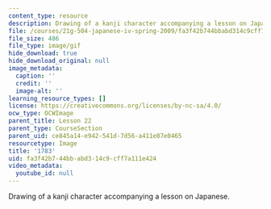 ```yaml
---
content_type: resource
description: Drawing of a kanji character accompanying a lesson on Japanese.
file: /courses/21g-504-japanese-iv-spring-2009/fa3f42b744bbabd314c9cff7a111e424_1783.gif
file_size: 486
file_type: image/gif
hide_download: true
hide_download_original: null
image_metadata:
  caption: ''
  credit: ''
  image-alt: ''
learning_resource_types: []
license: https://creativecommons.org/licenses/by-nc-sa/4.0/
ocw_type: OCWImage
parent_title: Lesson 22
parent_type: CourseSection
parent_uid: ce845a14-e942-541d-7d56-a411e07e0465
resourcetype: Image
title: '1783'
uid: fa3f42b7-44bb-abd3-14c9-cff7a111e424
video_metadata:
  youtube_id: null
---
```

Drawing of a kanji character accompanying a lesson on Japanese.